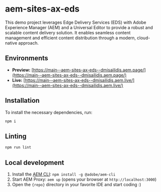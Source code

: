 # aem-sites-ax-eds

This demo project leverages Edge Delivery Services (EDS) with Adobe Experience Manager (AEM) and a Universal Editor to provide a robust and scalable content delivery solution. It enables seamless content management and efficient content distribution through a modern, cloud-native approach.

## Environments

- **Preview:** [https://main--aem-sites-ax-eds--dmisailidis.aem.page/](https://main--aem-sites-ax-eds--dmisailidis.aem.page/)
- **Live:** [https://main--aem-sites-ax-eds--dmisailidis.aem.live/](https://main--aem-sites-ax-eds--dmisailidis.aem.live/)

## Installation

To install the necessary dependencies, run:

```sh
npm i
```

## Linting

```sh
npm run lint
```

## Local development

1. Install the [AEM CLI](https://github.com/adobe/helix-cli): `npm install -g @adobe/aem-cli`
1. Start AEM Proxy: `aem up` (opens your browser at `http://localhost:3000`)
1. Open the `{repo}` directory in your favorite IDE and start coding :)
